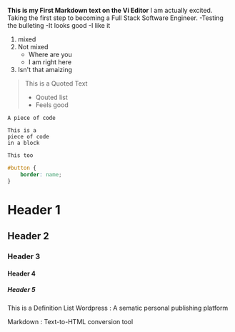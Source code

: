 **This is my First Markdown text on the Vi Editor**
I am actually excited.
Taking the first step to becoming a Full Stack Software Engineer.
-Testing the bulleting
-It looks good
-I like it
1. mixed
2. Not mixed
   * Where are you
   * I am right here
3. Isn't that amaizing

> This is a Quoted Text
> * Qouted list
> * Feels good

`A piece of code`

~~~~
This is a
piece of code 
in a block
~~~~
```
This too
```

```css
#button {
    border: name;
}
```

# Header 1
## Header 2
### Header 3
#### Header 4 ####
##### Header 5 #####

This is a Definition List
Wordpress
: A sematic personal publishing platform

Markdown
: Text-to-HTML conversion tool
